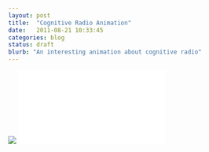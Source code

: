 ```yaml
---
layout: post
title:  "Cognitive Radio Animation"
date:   2011-08-21 10:33:45
categories: blog
status: draft
blurb: "An interesting animation about cognitive radio"
---
```


<div class="video-wrapper">
    <div class="h_iframe">
        <!-- a transparent image is preferable -->
        <img class="ratio" src="http://placehold.it/16x9"/>
        <iframe src="//www.youtube.com/embed/E3W43pyEgSk" frameborder="0" allowfullscreen></iframe>
    </div>
</div>
